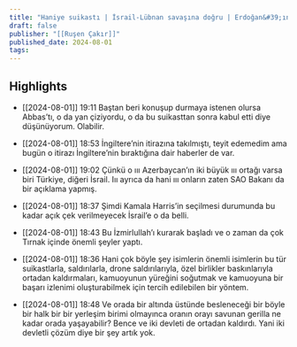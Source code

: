```yaml
---
title: "Haniye suikastı | İsrail-Lübnan savaşına doğru | Erdoğan&#39;ın İsrail çıkışı"
draft: false
publisher: "[[Ruşen Çakır]]"
published_date: 2024-08-01
tags:
---
```



## Highlights
* [[2024-08-01]] 19:11  Baştan beri konuşup durmaya istenen olursa Abbas’tı, o da yan çiziyordu, o da bu suikasttan sonra kabul etti diye düşünüyorum. Olabilir.

* [[2024-08-01]] 18:53  İngiltere’nin itirazına takılmıştı, teyit edemedim ama bugün o itirazı İngiltere’nin bıraktığına dair haberler de var.

* [[2024-08-01]] 19:02  Çünkü o ııı Azerbaycan’ın iki büyük ııı ortağı varsa biri Türkiye, diğeri İsrail. Iıı ayrıca da hani ııı onların zaten SAO Bakanı da bir açıklama yapmış.

* [[2024-08-01]] 18:37  Şimdi Kamala Harris’in seçilmesi durumunda bu kadar açık çek verilmeyecek İsrail’e o da belli.

* [[2024-08-01]] 18:43  Bu İzmirlullah’ı kurarak başladı ve o zaman da çok Tırnak içinde önemli şeyler yaptı.

* [[2024-08-01]] 18:36  Hani çok böyle şey isimlerin önemli isimlerin bu tür suikastlarla, saldırılarla, drone saldırılarıyla, özel birlikler baskınlarıyla ortadan kaldırmaları, kamuoyunun yüreğini soğutmak ve kamuoyuna bir başarı izlenimi oluşturabilmek için tercih edilebilen bir yöntem.

* [[2024-08-01]] 18:48  Ve orada bir altında üstünde besleneceği bir böyle bir halk bir bir yerleşim birimi olmayınca oranın orayı savunan gerilla ne kadar orada yaşayabilir? Bence ve iki devleti de ortadan kaldırdı. Yani iki devletli çözüm diye bir şey artık yok.

